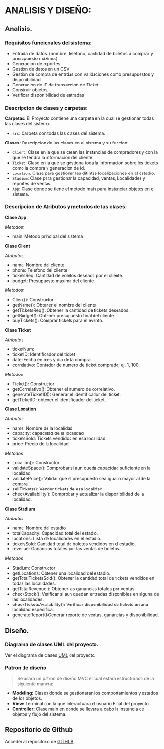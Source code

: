 # ANALISIS Y DISEÑO:

## Analisis.
### Requisitos funcionales del sistema:
- Entrada de datos. (nombre, teléfono, cantidad de boletos a comprar y presupuesto máximo.)
- Generacion de reportes
- Gestion de datos en un CSV
- Gestion de compra de entrdas con validaciones como presupuestos y disponibilidad
- Generacion de ID de transaccion de Ticket
- Construir objetos.
- Verificar disponibilidad de entradas

### Descripcion de clases y carpetas:

**Carpetas:**
El Proyecto contiene una carpeta en la cual se gestionan todas las clases del sistema.

- `src`: Carpeta con todas las clases del sistema.

**Clases:**
Descripcion de las clases en el sistema y su funcion:

- `Client`: Clase en la que se crean las instancias de compradores y con la que se tendra la informacion del cliente.
- `Ticket`: Clase en la que se gestiona toda la informacion sobre los tickets como la compra y generacion de id.
- `Location`: Clase para gestionar las ditintas localizaciones en el estadio.
- `Stadium`: Clase para gestionar la capacidad, ventas, Localidades y reportes de ventas.
- `App`: Clase donde se tiene el metodo main para instanciar objetos en el sistema.

### Descripcion de Atributos y metodos de las clases:
**Clase App**

*Metodos:*
   -   main: Metodo principal del sistema

**Clase Client**

*Atributos:* 
- name: Nombre del cliente
- phone: Telefono del cliente
- ticketsReq: Cantidad de voletos deseada por el cliente.
- budget: Presupuesto maximo del cliente.

*Metodos:* 
- Client(): Constructor
- getName(): Obtener el nombre del cliente
- getTicketsReq(): Obtener la cantidad de tickets deseados.
- getBudget(): Obtener presupuesto final del cliente.
- buyTickets(): Comprar tickets para el evento.

**Clase Ticket**

*Atributos*
- ticketNum: 
- ticketID: Identificador del ticket
- date: Fecha en mes y dia de la compra
- correlativo: Contador de numero de ticket comprado; ej. 1, 100.

*Metodos*
- Ticket(): Constructor
- getCorrelativo(): Obtener el numero de correlativo.
- generateTicketID(): Generar el identificador del ticket.
- getTicketID: obtener el identificador del ticket.

**Clase Location**

*Atributos*
- name: Nombre de la localidad
- capacity: capacidad de la localidad
- ticketsSold: Tickets vendidos en esa localidad
- price: Precio de la localidad

*Metodos*
- Location(): Constructor
- validateSpace(): Comprobar si aun queda capacidad suficiente en la localidad
- validatePrice(): Validar que el presupuesto sea igual o mayor al de la compra
- sellTickets(): Vender tickets de esa localidad
- checkAvailability(): Comprobar y actualizar la disponibilidad de la localidad.

**Clase Stadium**

*Atributos*
- name: Nombre del estadio
- totalCapacity: Capacidad total del estadio.
- locations: Lista de localidades en el estadio.
- ticketsSold: Cantidad total de boletos vendidos en el estadio,
- revenue: Ganancias totales por las ventas de boletos.

*Metodos*
- Stadium: Constructor
- getLocations: Obtener una localidad del estadio.
- getTotalTicketsSold(): Obtener la cantidad total de tickets vendidos en todas las localidades.
- getTotalRevenue(): Obtener las ganancias totales por ventas.
- checkStock(): Verificar si aun quedan entradas disponibles en alguna de las localidades.
- checkTicketsAvailability(): Verificar disponibilidad de tickets en una localidad especifica.
- generateReport():Generar reporte de ventas, ganancias y disponibilidad.


## Diseño.
### Diagrama de clases UML del proyecto.
Ver el diagrama de clases [UML](https://github.com/Julio-orellana/Ejercicio1_POO/blob/main/docs/UML%20Mundial%20Femenino(1).jpg) del proyecto.

### Patron de diseño.
> Se usara un patron de diseño MVC el cual estara estructurado de la siguiente manera:
- **Modeling:** Clases donde se gestionaran los comportamientos y estados de los objetos.
- **View:** Terminal con la que interactuara el usuario Final del proyecto.
- **Controller:** Clase main en donde se llevara a cabo la instancia de objetos y flujo del sistema.

## Repositorio de Github

Acceder al repositorio de [GITHUB](https://github.com/Julio-orellana/Ejercicio1_POO).

